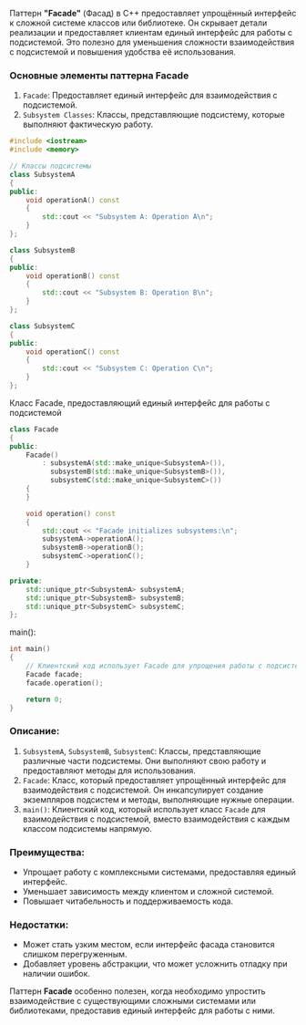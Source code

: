 Паттерн **"Facade"** (Фасад) в C++ предоставляет упрощённый интерфейс к сложной системе классов или библиотеке. Он скрывает детали реализации и предоставляет клиентам единый интерфейс для работы с подсистемой. Это полезно для уменьшения сложности взаимодействия с подсистемой и повышения удобства её использования.

### Основные элементы паттерна Facade

1. `Facade`: Предоставляет единый интерфейс для взаимодействия с подсистемой.
2. `Subsystem Classes`: Классы, представляющие подсистему, которые выполняют фактическую работу.
```cpp
#include <iostream>
#include <memory>

// Классы подсистемы
class SubsystemA
{
public:
    void operationA() const
    {
        std::cout << "Subsystem A: Operation A\n";
    }
};

class SubsystemB
{
public:
    void operationB() const
    {
        std::cout << "Subsystem B: Operation B\n";
    }
};

class SubsystemC
{
public:
    void operationC() const
    {
        std::cout << "Subsystem C: Operation C\n";
    }
};
```
Класс Facade, предоставляющий единый интерфейс для работы с подсистемой
```cpp
class Facade
{
public:
    Facade()
        : subsystemA(std::make_unique<SubsystemA>()),
          subsystemB(std::make_unique<SubsystemB>()),
          subsystemC(std::make_unique<SubsystemC>())
    {
    }

    void operation() const
    {
        std::cout << "Facade initializes subsystems:\n";
        subsystemA->operationA();
        subsystemB->operationB();
        subsystemC->operationC();
    }

private:
    std::unique_ptr<SubsystemA> subsystemA;
    std::unique_ptr<SubsystemB> subsystemB;
    std::unique_ptr<SubsystemC> subsystemC;
};
```
main():
```cpp
int main()
{
    // Клиентский код использует Facade для упрощения работы с подсистемой
    Facade facade;
    facade.operation();

    return 0;
}
```
### Описание:
1. `SubsystemA`, `SubsystemB`, `SubsystemC`: Классы, представляющие различные части подсистемы. Они выполняют свою работу и предоставляют методы для использования.
2. `Facade`: Класс, который предоставляет упрощённый интерфейс для взаимодействия с подсистемой. Он инкапсулирует создание экземпляров подсистем и методы, выполняющие нужные операции.
3. `main()`: Клиентский код, который использует класс `Facade` для взаимодействия с подсистемой, вместо взаимодействия с каждым классом подсистемы напрямую.

### Преимущества:
- Упрощает работу с комплексными системами, предоставляя единый интерфейс.
- Уменьшает зависимость между клиентом и сложной системой.
- Повышает читабельность и поддерживаемость кода.

### Недостатки:
- Может стать узким местом, если интерфейс фасада становится слишком перегруженным.
- Добавляет уровень абстракции, что может усложнить отладку при наличии ошибок.

Паттерн **Facade** особенно полезен, когда необходимо упростить взаимодействие с существующими сложными системами или библиотеками, предоставив единый интерфейс для работы с ними.